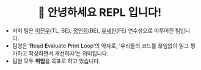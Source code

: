 <h1 align="center">🙋 안녕하세요 REPL 입니다!</h1>

- 저희 팀은 [이진우](https://github.com/jinu0137)(TL, BE), [정인희](https://github.com/inh2613)(BE), [유세헌](https://github.com/seheon99)(FE) 연수생으로 이루어진 팀입니다.
- 팀명은 ‘**R**ead **E**valuate **P**rint **L**oop’의 약자로, ‘우리들의 코드를 끊임없이 읽고 평가하고 작성하면서 개선하자’는 의미입니다.
- 팀원 모두 **취업**을 목표로 하고 있습니다.
